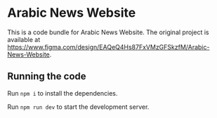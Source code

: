 
  # Arabic News Website

  This is a code bundle for Arabic News Website. The original project is available at https://www.figma.com/design/EAQeQ4Hs87FxVMzGFSkzfM/Arabic-News-Website.

  ## Running the code

  Run `npm i` to install the dependencies.

  Run `npm run dev` to start the development server.
  